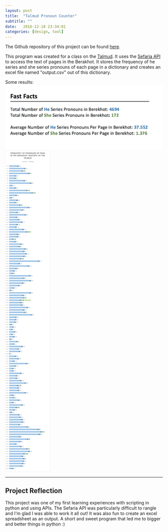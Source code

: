 ```yaml
---
layout: post
title:  "Talmud Pronoun Counter"
subtitle: ""
date:   2016-12-18 23:34:01
categories: [design, tool]
---
```


The Github repository of this project can be found [here][github-repo].

This program was created for a class on the [Talmud][talmud]. It uses the [Sefaria API][sefaria-api] to access the text of pages in the Berakhot. It stores the frequency of he series and she series pronouns of each page in a dictionary and creates an excel file named "output.csv" out of this dictionary.

Some results:
![fast facts][fast-facts]
![frequency][frequency]

---

## Project Reflection

This project was one of my first learning experiences with scripting in python and using APIs. The Sefaria API was particularly difficult to rangle and I'm glad I was able to work it all out! It was also fun to create an excel spreadsheet as an output. A short and sweet program that led me to bigger and better things in python :)


[talmud]: https://www.myjewishlearning.com/article/talmud-101/
[sefaria-api]:   https://github.com/Sefaria/Sefaria-Project/wiki/API-Documentation
[github-repo]:   https://github.com/sam-slate/TalmudPronounCounter
[fast-facts]: https://github.com/sam-slate/TalmudPronounCounter/raw/master/FastFacts.png?raw=true
[frequency]: https://github.com/sam-slate/TalmudPronounCounter/raw/master/graph.png?raw=true
